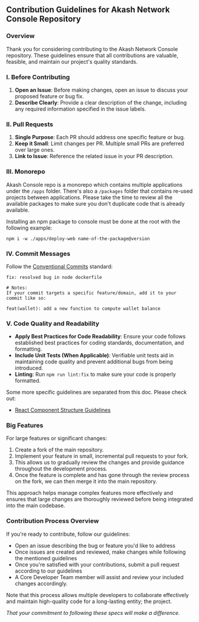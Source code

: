 ## Contribution Guidelines for Akash Network Console Repository
### Overview

Thank you for considering contributing to the Akash Network Console repository. These guidelines ensure that all contributions are valuable, feasible, and maintain our project's quality standards.

### I. Before Contributing

1. **Open an Issue**: Before making changes, open an issue to discuss your proposed feature or bug fix.
2. **Describe Clearly**: Provide a clear description of the change, including any required information specified in the issue labels.

### II. Pull Requests

1. **Single Purpose**: Each PR should address one specific feature or bug.
2. **Keep it Small**: Limit changes per PR. Multiple small PRs are preferred over large ones.
3. **Link to Issue**: Reference the related issue in your PR description.

### III. Monorepo

Akash Console repo is a monorepo which contains multiple applications under the `/apps` folder. There's also a `/packages` folder that contains re-used projects between applications. Please take the time to review all the available packages to make sure you don't duplicate code that is already available.

Installing an npm package to console must be done at the root with the following example:

```
npm i -w ./apps/deploy-web name-of-the-package@version
```

### IV. Commit Messages

Follow the [Conventional Commits](https://www.conventionalcommits.org/en/v1.0.0/) standard:

```
fix: resolved bug in node dockerfile

# Notes:
If your commit targets a specific feature/domain, add it to your commit like so:

feat(wallet): add a new function to compute wallet balance
```
### V. Code Quality and Readability

- **Apply Best Practices for Code Readability**: Ensure your code follows established best practices for coding standards, documentation, and formatting.
- **Include Unit Tests (When Applicable)**: Verifiable unit tests aid in maintaining code quality and prevent additional bugs from being introduced.
- **Linting**: Run `npm run lint:fix` to make sure your code is properly formatted.

Some more specific guidelines are separated from this doc. Please check out:
- [React Component Structure Guidelines](./doc/contributing/react-components.md)

### Big Features

For large features or significant changes:

1. Create a fork of the main repository.
2. Implement your feature in small, incremental pull requests to your fork.
3. This allows us to gradually review the changes and provide guidance throughout the development process.
4. Once the feature is complete and has gone through the review process on the fork, we can then merge it into the main repository.

This approach helps manage complex features more effectively and ensures that large changes are thoroughly reviewed before being integrated into the main codebase.

### Contribution Process Overview

If you're ready to contribute, follow our guidelines:

- Open an issue describing the bug or feature you'd like to address
- Once issues are created and reviewed, make changes while following the mentioned guidelines
- Once you're satisfied with your contributions, submit a pull request according to our guidelines
- A Core Developer Team member will assist and review your included changes accordingly.

Note that this process allows multiple developers to collaborate effectively and maintain high-quality code for a long-lasting entity; the project.  

*That your commitment to following these specs will make a difference.*